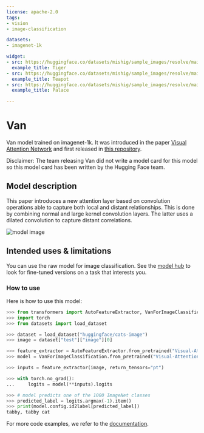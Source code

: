 ```yaml
---
license: apache-2.0
tags:
- vision
- image-classification

datasets:
- imagenet-1k

widget:
- src: https://huggingface.co/datasets/mishig/sample_images/resolve/main/tiger.jpg
  example_title: Tiger
- src: https://huggingface.co/datasets/mishig/sample_images/resolve/main/teapot.jpg
  example_title: Teapot
- src: https://huggingface.co/datasets/mishig/sample_images/resolve/main/palace.jpg
  example_title: Palace

---
```


# Van

Van model trained on imagenet-1k. It was introduced in the paper [Visual Attention Network](https://arxiv.org/abs/2202.09741) and first released in [this repository](https://github.com/Visual-Attention-Network/VAN-Classification). 

Disclaimer: The team releasing Van did not write a model card for this model so this model card has been written by the Hugging Face team.

## Model description

This paper introduces a new attention layer based on convolution operations able to capture both local and distant relationships. This is done by combining normal and large kernel convolution layers. The latter uses a dilated convolution to capture distant correlations.

![model image](https://huggingface.co/datasets/huggingface/documentation-images/resolve/main/van_architecture.png)

## Intended uses & limitations

You can use the raw model for image classification. See the [model hub](https://huggingface.co/models?search=van) to look for
fine-tuned versions on a task that interests you.

### How to use

Here is how to use this model:

```python
>>> from transformers import AutoFeatureExtractor, VanForImageClassification
>>> import torch
>>> from datasets import load_dataset

>>> dataset = load_dataset("huggingface/cats-image")
>>> image = dataset["test"]["image"][0]

>>> feature_extractor = AutoFeatureExtractor.from_pretrained("Visual-Attention-Network/van-base")
>>> model = VanForImageClassification.from_pretrained("Visual-Attention-Network/van-base")

>>> inputs = feature_extractor(image, return_tensors="pt")

>>> with torch.no_grad():
...     logits = model(**inputs).logits

>>> # model predicts one of the 1000 ImageNet classes
>>> predicted_label = logits.argmax(-1).item()
>>> print(model.config.id2label[predicted_label])
tabby, tabby cat
```



For more code examples, we refer to the [documentation](https://huggingface.co/docs/transformers/master/en/model_doc/van).